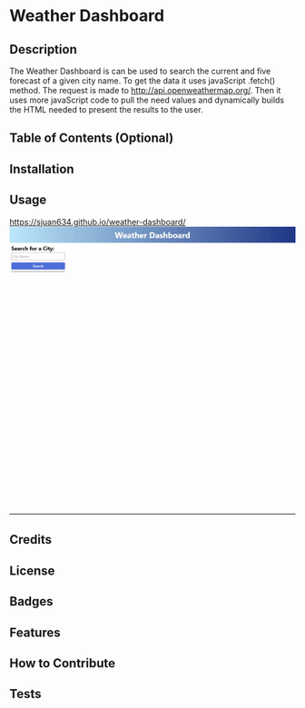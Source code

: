# Weather Dashboard

## Description

The Weather Dashboard is can be used to search the current and five forecast of a given city name. To get the data it uses javaScript .fetch() method. The request is made to http://api.openweathermap.org/. Then it uses more javaScript code to pull the need values and dynamically builds the HTML needed to present the results to the user.

## Table of Contents (Optional)

## Installation

## Usage

https://sjuan634.github.io/weather-dashboard/
![Weather Dashboard](./assets/images/weather-dashboard.gif)

## Credits

## License

## Badges

## Features

## How to Contribute

## Tests
